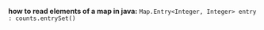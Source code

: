 **how to read elements of a map in java:**
```Map.Entry<Integer, Integer> entry : counts.entrySet()```



